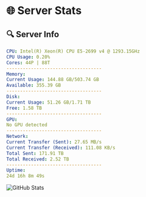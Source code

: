 # 🌐 Server Stats
## 🔍 Server Info
```yaml
CPU: Intel(R) Xeon(R) CPU E5-2699 v4 @ 1293.15GHz
CPU Usage: 0.20%
Cores: 44P | 88T
-----------------------------------
Memory:
Current Usage: 144.88 GB/503.74 GB
Available: 355.39 GB
-----------------------------------
Disk:
Current Usage: 51.26 GB/1.71 TB
Free: 1.58 TB
-----------------------------------
GPU:
No GPU detected
-----------------------------------
Network:
Current Transfer (Sent): 27.65 MB/s
Current Transfer (Received): 111.08 KB/s
Total Sent: 171.91 TB
Total Received: 2.52 TB
-----------------------------------
Uptime:
24d 16h 8m 49s
```
![GitHub Stats](https://img.shields.io/badge/Updated-2025-03-04_14:52:07-blue)